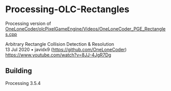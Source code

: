 # Processing-OLC-Rectangles
 Processing version of [OneLoneCoder/olcPixelGameEngine/Videos/OneLoneCoder_PGE_Rectangles.cpp](https://github.com/OneLoneCoder/olcPixelGameEngine/blob/master/Videos/OneLoneCoder_PGE_Rectangles.cpp)
 
 Arbitrary Rectangle Collision Detection & Resolution\
  13 Jul 2020 • javidx9 (https://github.com/OneLoneCoder) \
  https://www.youtube.com/watch?v=8JJ-4JgR7Dg

## Building
 Processing 3.5.4
